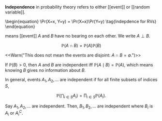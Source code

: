 **Independence** in probability theory refers to either [[event]] or [[random variable]].

\begin{equation}
\Pr(X=x, Y=y) = \Pr(X=x)\Pr(Y=y) \tag{Indepdence for RVs}
\end{equation}

means [[event]] $A$ and $B$ have no bearing on each other. We write $A \perp B$.

$$
\mathbb{P}(A \cap B) = \mathbb{P}(A)\mathbb{P}(B)
$$

<<Warn("This does not mean the events are disjoint: $A \cap B = \emptyset$.")>>

If $\mathbb{P}(B) > 0$, then $A$ and $B$ are independent iff $\mathbb{P}(A \mid B) = \mathbb{P}(A)$, which means knowing $B$ gives no information about $B$.

In general, events $A_1, A_2, \dots$ are independent if for all finite subsets of indices $S$,

$$
\mathbb{P}\left( \bigcap_{i \in S} A_i \right) = \prod_{i \in S} \mathbb{P}(A_i).
$$

Say $A_1, A_2, \dots$ are independent. Then, $B_1, B_2, \dots$ are independent where $B_i$ is $A_i$ or $A_i^C$.